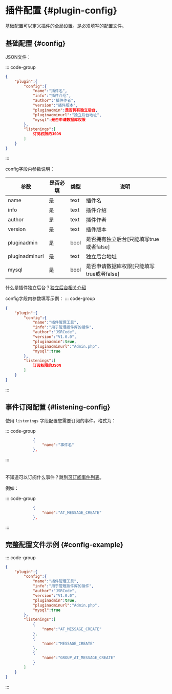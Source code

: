 # 插件配置 {#plugin-config}

基础配置可以定义插件的全局设置。是必须填写的配置文件。

## 基础配置 {#config}

JSON文件：

::: code-group

```json [json]
{
    "plugin":{
        "config":{
            "name":"插件名",
            "info":"插件介绍",
            "author":"插件作者",
            "version":"插件版本",
            "pluginadmin":是否拥有独立后台,
            "pluginadminurl":"独立后台地址",
            "mysql":是否申请数据库权限
        },
        "listenings":[
            订阅权限的JSON
        ]
    }
}
```

:::

config字段内参数说明：

| 参数 | 是否必填 | 类型 | 说明 |
| ---- | ------- | ---- | --- |
| name | 是 | text | 插件名 |
| info | 是 | text | 插件介绍 |
| author | 是 | text | 插件作者 |
| version | 是 | text | 插件版本 |
| pluginadmin | 是 | bool | 是否拥有独立后台[只能填写true或者false] |
| pluginadminurl | 是 | text | 独立后台地址 |
| mysql | 是 | bool | 是否申请数据库权限[只能填写true或者false] |

什么是插件独立后台？[独立后台相关介绍](./pluginadmin)

config字段内参数填写示例：
::: code-group

```json [json]
{
    "plugin":{
        "config":{
            "name":"插件管理工具",
            "info":"用于管理插件库的插件",
            "author":"JSRCode",
            "version":"V1.0.0",
            "pluginadmin":true,
            "pluginadminurl":"Admin.php",
            "mysql":true
        },
        "listenings":[
            订阅权限的JSON
        ]
    }
}
```

:::

## 事件订阅配置 {#listening-config}

使用 `listenings` 字段配置您需要订阅的事件。格式为：

::: code-group

```json [json]
            {
                "name":"事件名"
            },
```

:::

<div class="tip custom-block" style="padding-top: 8px">

不知道可以订阅什么事件？跳到[可订阅事件列表](./event_list)。

</div>

例如：

::: code-group

```json [json]
            {
                "name":"AT_MESSAGE_CREATE"
            },
```

:::

## 完整配置文件示例 {#config-example}

::: code-group

```json [json]
{
    "plugin":{
        "config":{
            "name":"插件管理工具",
            "info":"用于管理插件库的插件",
            "author":"JSRCode",
            "version":"V1.0.0",
            "pluginadmin":true,
            "pluginadminurl":"Admin.php",
            "mysql":true
        },
        "listenings":[
            {
                "name":"AT_MESSAGE_CREATE"
            },
            {
                "name":"MESSAGE_CREATE"
            },
            {
                "name":"GROUP_AT_MESSAGE_CREATE"
            }
        ]
    }
}
```

:::